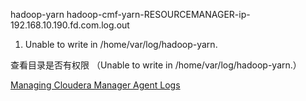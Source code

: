 
hadoop-yarn
hadoop-cmf-yarn-RESOURCEMANAGER-ip-192.168.10.190.fd.com.log.out



1. Unable to write in /home/var/log/hadoop-yarn.

查看目录是否有权限
（Unable to write in /home/var/log/hadoop-yarn.）



[Managing Cloudera Manager Agent Logs](https://docs.cloudera.com/documentation/enterprise/latest/topics/cm_ag_view_agent_logs.html)
